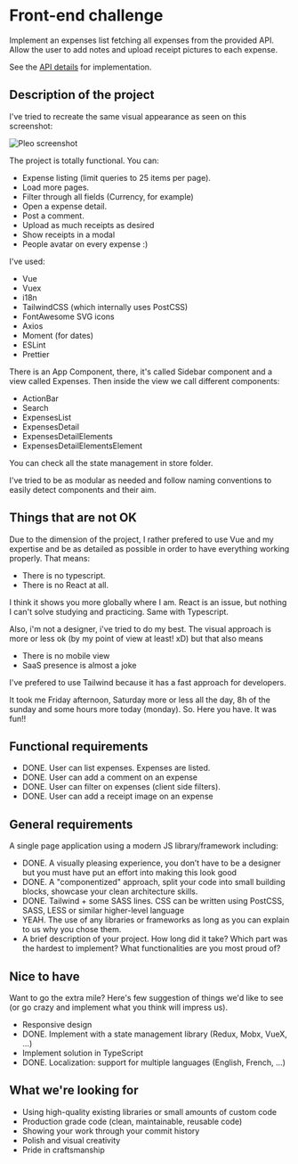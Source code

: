 # Front-end challenge
Implement an expenses list fetching all expenses from the provided API. Allow the user to add notes and upload receipt pictures to each expense.

See the [API details](https://github.com/pleo-io/frontend-challenge/blob/master/api/README.md) for implementation.

## Description of the project
I've tried to recreate the same visual appearance as seen on this screenshot:

![Pleo screenshot](https://www.pleo.io/cbbc592f6101b0f5cd3275098b986e94.png)

The project is totally functional. You can:
- Expense listing (limit queries to 25 items per page).
- Load more pages.
- Filter through all fields (Currency, for example)
- Open a expense detail.
- Post a comment.
- Upload as much receipts as desired
- Show receipts in a modal
- People avatar on every expense :)

I've used:
- Vue
- Vuex
- i18n
- TailwindCSS (which internally uses PostCSS)
- FontAwesome SVG icons
- Axios
- Moment (for dates)
- ESLint
- Prettier

There is an App Component, there, it's called Sidebar component and a view called Expenses. Then inside the view we call different components:
- ActionBar
- Search
- ExpensesList
- ExpensesDetail
- ExpensesDetailElements
- ExpensesDetailElementsElement

You can check all the state management in store folder.

I've tried to be as modular as needed and follow naming conventions to easily detect components and their aim.

## Things that are not OK
Due to the dimension of the project, I rather prefered to use Vue and my expertise and be as detailed as possible in order to have everything working properly. That means:
- There is no typescript.
- There is no React at all.

I think it shows you more globally where I am. React is an issue, but nothing I can't solve studying and practicing. Same with Typescript.

Also, i'm not a designer, i've tried to do my best. The visual approach is  more or less ok (by my point of view at least! xD) but that also means
- There is no mobile view
- SaaS presence is almost a joke

I've prefered to use Tailwind because it has a fast approach for developers.

It took me Friday afternoon, Saturday more or less all the day, 8h of the sunday and some hours more today (monday).
So. Here you have. It was fun!!

## Functional requirements
- DONE. User can list expenses. Expenses are listed.
- DONE. User can add a comment on an expense
- DONE. User can filter on expenses (client side filters).
- DONE. User can add a receipt image on an expense

## General requirements
A single page application using a modern JS library/framework including:
- DONE. A visually pleasing experience, you don’t have to be a designer but you must have put an effort into making this look good
- DONE. A "componentized" approach, split your code into small building blocks, showcase your clean architecture skills.
- DONE. Tailwind + some SASS lines. CSS can be written using PostCSS, SASS, LESS or similar higher-level language
- YEAH. The use of any libraries or frameworks as long as you can explain to us why you chose them.
- A brief description of your project. How long did it take? Which part was the hardest to implement? What functionalities are you most proud of?

## Nice to have
Want to go the extra mile? Here's few suggestion of things we'd like to see (or go crazy and implement what you think will impress us).
- Responsive design
- DONE. Implement with a state management library (Redux, Mobx, VueX, ...)
- Implement solution in TypeScript
- DONE. Localization: support for multiple languages (English, French, ...)

## What we're looking for
- Using high-quality existing libraries or small amounts of custom code
- Production grade code (clean, maintainable, reusable code)
- Showing your work through your commit history
- Polish and visual creativity
- Pride in craftsmanship
